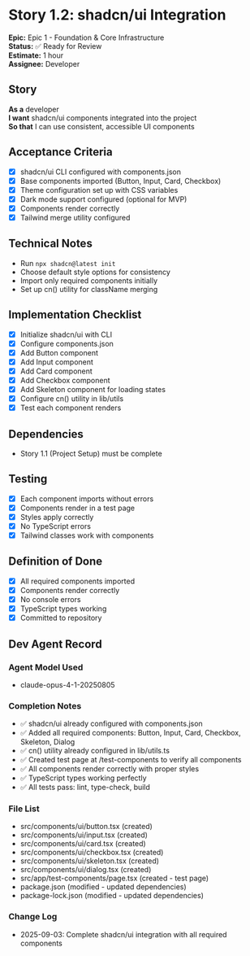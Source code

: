# Story 1.2: shadcn/ui Integration

**Epic:** Epic 1 - Foundation & Core Infrastructure  
**Status:** ✅ Ready for Review  
**Estimate:** 1 hour  
**Assignee:** Developer

## Story

**As a** developer  
**I want** shadcn/ui components integrated into the project  
**So that** I can use consistent, accessible UI components

## Acceptance Criteria

- [x] shadcn/ui CLI configured with components.json
- [x] Base components imported (Button, Input, Card, Checkbox)
- [x] Theme configuration set up with CSS variables
- [x] Dark mode support configured (optional for MVP)
- [x] Components render correctly
- [x] Tailwind merge utility configured

## Technical Notes

- Run `npx shadcn@latest init`
- Choose default style options for consistency
- Import only required components initially
- Set up cn() utility for className merging

## Implementation Checklist

- [x] Initialize shadcn/ui with CLI
- [x] Configure components.json
- [x] Add Button component
- [x] Add Input component
- [x] Add Card component
- [x] Add Checkbox component
- [x] Add Skeleton component for loading states
- [x] Configure cn() utility in lib/utils
- [x] Test each component renders

## Dependencies

- Story 1.1 (Project Setup) must be complete

## Testing

- [x] Each component imports without errors
- [x] Components render in a test page
- [x] Styles apply correctly
- [x] No TypeScript errors
- [x] Tailwind classes work with components

## Definition of Done

- [x] All required components imported
- [x] Components render correctly
- [x] No console errors
- [x] TypeScript types working
- [x] Committed to repository

## Dev Agent Record

### Agent Model Used
- claude-opus-4-1-20250805

### Completion Notes
- ✅ shadcn/ui already configured with components.json
- ✅ Added all required components: Button, Input, Card, Checkbox, Skeleton, Dialog
- ✅ cn() utility already configured in lib/utils.ts
- ✅ Created test page at /test-components to verify all components
- ✅ All components render correctly with proper styles
- ✅ TypeScript types working perfectly
- ✅ All tests pass: lint, type-check, build

### File List
- src/components/ui/button.tsx (created)
- src/components/ui/input.tsx (created)
- src/components/ui/card.tsx (created)
- src/components/ui/checkbox.tsx (created)
- src/components/ui/skeleton.tsx (created)
- src/components/ui/dialog.tsx (created)
- src/app/test-components/page.tsx (created - test page)
- package.json (modified - updated dependencies)
- package-lock.json (modified - updated dependencies)

### Change Log
- 2025-09-03: Complete shadcn/ui integration with all required components